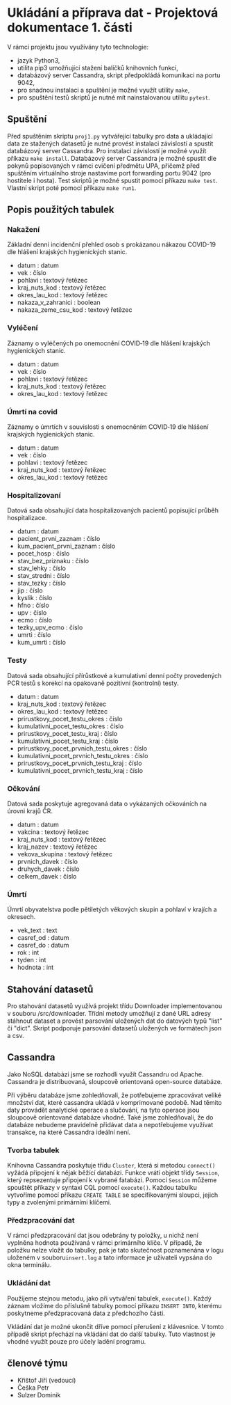 # Ukládání a příprava dat - Projektová dokumentace 1. části
V rámci projektu jsou využívány tyto technologie:
- jazyk Python3,
- utilita pip3 umožňující stažení balíčků knihovních funkcí,
- databázový server Cassandra, skript předpokládá komunikaci na portu 9042,
- pro snadnou instalaci a spuštění je možné využít utility `make`,
- pro spuštění testů skriptů je nutné mít nainstalovanou utilitu `pytest`.

## Spuštění
Před spuštěním skriptu `proj1.py` vytvářející tabulky pro data a ukládající data ze stažených datasetů je nutné provést instalaci závislostí a spustit databázový server Cassandra. Pro instalaci závislostí je možné využít příkazu `make install`. 
Databázový server Cassandra je možné spustit dle pokynů popisovaných v rámci cvičení předmětu UPA, přičemž před spuštěním virtuálního stroje nastavíme port forwarding portu 9042 (pro hostitele i hosta). 
Test skriptů je možné spustit pomocí příkazu `make test`. Vlastní skript poté pomocí příkazu `make run1`. 

## Popis použitých tabulek

### Nakažení
Základní denní incidenční přehled osob s prokázanou nákazou COVID-19 dle hlášení krajských hygienických stanic.

- datum : datum
- vek : číslo
- pohlavi : textový řetězec
- kraj_nuts_kod : textový řetězec
- okres_lau_kod : textový řetězec
- nakaza_v_zahranici : boolean
- nakaza_zeme_csu_kod : textový řetězec

### Vyléčení
Záznamy o vyléčených po onemocnění COVID‑19 dle hlášení krajských hygienických stanic.

- datum : datum
- vek : číslo
- pohlavi : textový řetězec
- kraj_nuts_kod : textový řetězec
- okres_lau_kod : textový řetězec

### Úmrtí na covid
Záznamy o úmrtích v souvislosti s onemocněním COVID‑19 dle hlášení krajských hygienických stanic.

- datum : datum
- vek : číslo
- pohlavi : textový řetězec
- kraj_nuts_kod : textový řetězec
- okres_lau_kod : textový řetězec

### Hospitalizovaní
Datová sada obsahující data hospitalizovaných pacientů popisující průběh hospitalizace.

- datum : datum
- pacient_prvni_zaznam : číslo
- kum_pacient_prvni_zaznam : číslo
- pocet_hosp : číslo
- stav_bez_priznaku : číslo
- stav_lehky : číslo
- stav_stredni : číslo
- stav_tezky : číslo
- jip : číslo
- kyslik : číslo
- hfno : číslo
- upv : číslo
- ecmo : číslo
- tezky_upv_ecmo : číslo
- umrti : číslo
- kum_umrti : číslo

### Testy
Datová sada obsahující přírůstkové a kumulativní denní počty provedených PCR testů s korekcí na opakovaně pozitivní (kontrolní) testy.

- datum : datum
- kraj_nuts_kod : textový řetězec
- okres_lau_kod : textový řetězec
- prirustkovy_pocet_testu_okres : číslo
- kumulativni_pocet_testu_okres : číslo
- prirustkovy_pocet_testu_kraj : číslo
- kumulativni_pocet_testu_kraj : číslo
- prirustkovy_pocet_prvnich_testu_okres : číslo
- kumulativni_pocet_prvnich_testu_okres : číslo
- prirustkovy_pocet_prvnich_testu_kraj : číslo
- kumulativni_pocet_prvnich_testu_kraj : číslo

### Očkování
Datová sada poskytuje agregovaná data o vykázaných očkováních na úrovni krajů ČR.

- datum : datum
- vakcina : textový řetězec
- kraj_nuts_kod : textový řetězec
- kraj_nazev : textový řetězec
- vekova_skupina : textový řetězec
- prvnich_davek : číslo
- druhych_davek : číslo
- celkem_davek : číslo

### Úmrtí
Úmrtí obyvatelstva podle pětiletých věkových skupin a pohlaví v krajích a okresech.

- vek_text : text
- casref_od : datum
- casref_do : datum
- rok : int
- tyden : int
- hodnota : int

## Stahování datasetů
Pro stahování datasetů využívá projekt třídu Downloader implementovanou v souboru /src/downloader. Třídní metody umožňují z dané URL adresy stáhnout dataset a provést parsování uložených dat do datových typů "list" či "dict". Skript podporuje parsování datasetů uložených ve formátech json a csv. 

## Cassandra
Jako NoSQL databázi jsme se rozhodli využít Cassandru od Apache. Cassandra je distribuovaná, sloupcově orientovaná open-source databáze.

Při výběru databáze jsme zohledňovali, že potřebujeme zpracovávat veliké množství dat, které cassandra ukládá v komprimované podobě. Nad těmito daty provádět analytické operace a slučování, na tyto operace jsou sloupcově orientované databáze vhodné. Také jsme zohledňovali, že do databáze nebudeme pravidelně přidávat data a nepotřebujeme využívat transakce, na které Cassandra ideální není. 

### Tvorba tabulek
Knihovna Cassandra poskytuje třídu `Cluster`, která si metodou `connect()` vyžádá připojení k nějak běžící databázi. Funkce vrátí objekt třídy `Session`, který repsezentuje připojení k vybrané fatabázi. Pomocí `Session` můžeme spouštět příkazy v syntaxi CQL pomocí `execute()`. Každou tabulku vytvoříme pomocí příkazu `CREATE TABLE` se specifikovanými sloupci, jejich typy a zvolenými primárními klíčemi. 

### Předzpracování dat
V rámci předzpracování dat jsou odebrány ty položky, u nichž není vyplněna hodnota používaná v rámci primárního klíče. V případě, že položku nelze vložit do tabulky, pak je tato skutečnost poznamenána v logu uloženém v souboru`insert.log` a tato informace je uživateli vypsána do okna terminálu. 

### Ukládání dat
Použijeme stejnou metodu, jako při vytváření tabulek, `execute()`. Každý záznam vložíme do příslušně tabulky pomocí příkazu `INSERT INTO`, kterému poskytneme předzpracovaná data z předchozího části. 

Vkládání dat je možné ukončit dříve pomocí přerušení z klávesnice. V tomto případě skript přechází na vkládání dat do další tabulky. Tuto vlastnost je vhodné využít pouze pro účely ladění programu. 

## členové týmu
- Křištof Jiří (vedoucí)
- Češka Petr
- Sulzer Dominik
